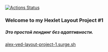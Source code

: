 [![Actions Status](https://github.com/AleksVedenyev/layout-designer-project-lvl1/workflows/hexlet-check/badge.svg)](https://github.com/AleksVedenyev/layout-designer-project-lvl1/actions)

### Welcome to my Hexlet Layout Project #1

##### Это простой лендинг без адаптивности.

[alex-ved-layout-project-1.surge.sh](http://alex-ved-layout-project-1.surge.sh)
